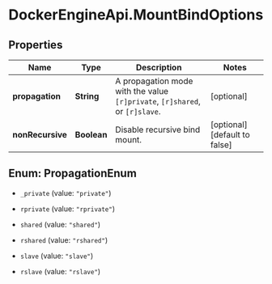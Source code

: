 # DockerEngineApi.MountBindOptions

## Properties
Name | Type | Description | Notes
------------ | ------------- | ------------- | -------------
**propagation** | **String** | A propagation mode with the value `[r]private`, `[r]shared`, or `[r]slave`. | [optional] 
**nonRecursive** | **Boolean** | Disable recursive bind mount. | [optional] [default to false]


<a name="PropagationEnum"></a>
## Enum: PropagationEnum


* `_private` (value: `"private"`)

* `rprivate` (value: `"rprivate"`)

* `shared` (value: `"shared"`)

* `rshared` (value: `"rshared"`)

* `slave` (value: `"slave"`)

* `rslave` (value: `"rslave"`)




